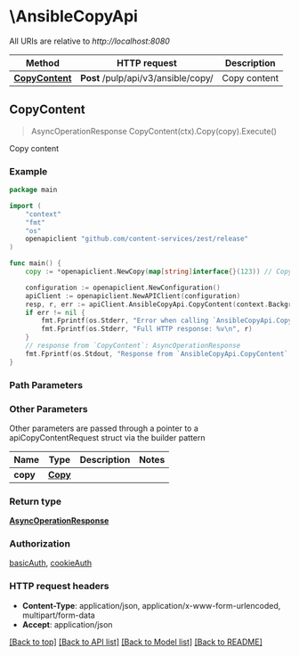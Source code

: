 # \AnsibleCopyApi

All URIs are relative to *http://localhost:8080*

Method | HTTP request | Description
------------- | ------------- | -------------
[**CopyContent**](AnsibleCopyApi.md#CopyContent) | **Post** /pulp/api/v3/ansible/copy/ | Copy content



## CopyContent

> AsyncOperationResponse CopyContent(ctx).Copy(copy).Execute()

Copy content



### Example

```go
package main

import (
    "context"
    "fmt"
    "os"
    openapiclient "github.com/content-services/zest/release"
)

func main() {
    copy := *openapiclient.NewCopy(map[string]interface{}(123)) // Copy | 

    configuration := openapiclient.NewConfiguration()
    apiClient := openapiclient.NewAPIClient(configuration)
    resp, r, err := apiClient.AnsibleCopyApi.CopyContent(context.Background()).Copy(copy).Execute()
    if err != nil {
        fmt.Fprintf(os.Stderr, "Error when calling `AnsibleCopyApi.CopyContent``: %v\n", err)
        fmt.Fprintf(os.Stderr, "Full HTTP response: %v\n", r)
    }
    // response from `CopyContent`: AsyncOperationResponse
    fmt.Fprintf(os.Stdout, "Response from `AnsibleCopyApi.CopyContent`: %v\n", resp)
}
```

### Path Parameters



### Other Parameters

Other parameters are passed through a pointer to a apiCopyContentRequest struct via the builder pattern


Name | Type | Description  | Notes
------------- | ------------- | ------------- | -------------
 **copy** | [**Copy**](Copy.md) |  | 

### Return type

[**AsyncOperationResponse**](AsyncOperationResponse.md)

### Authorization

[basicAuth](../README.md#basicAuth), [cookieAuth](../README.md#cookieAuth)

### HTTP request headers

- **Content-Type**: application/json, application/x-www-form-urlencoded, multipart/form-data
- **Accept**: application/json

[[Back to top]](#) [[Back to API list]](../README.md#documentation-for-api-endpoints)
[[Back to Model list]](../README.md#documentation-for-models)
[[Back to README]](../README.md)

